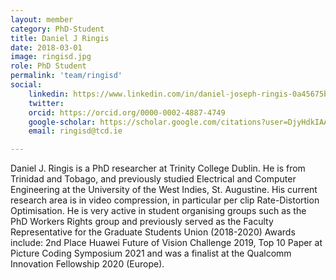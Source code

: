 ```yaml
---
layout: member
category: PhD-Student
title: Daniel J Ringis
date: 2018-03-01
image: ringisd.jpg
role: PhD Student
permalink: 'team/ringisd'
social:
    linkedin: https://www.linkedin.com/in/daniel-joseph-ringis-0a45675b/
    twitter:
    orcid: https://orcid.org/0000-0002-4887-4749
    google-scholar: https://scholar.google.com/citations?user=DjyHdkIAAAAJ&hl=en
    email: ringisd@tcd.ie

---
```


Daniel J. Ringis is a PhD researcher at Trinity College Dublin. He is from
Trinidad and Tobago, and previously studied Electrical and Computer Engineering
at the University of the West Indies, St. Augustine. His current research area
is in video compression, in particular per clip Rate-Distortion Optimisation. He
is very active in student organising groups such as the PhD Workers Rights group
and previously served as the Faculty Representative for the Graduate Students
Union (2018-2020) Awards include: 2nd Place Huawei Future of Vision Challenge
2019, Top 10 Paper at Picture Coding Symposium 2021 and was a finalist at the
Qualcomm Innovation Fellowship 2020 (Europe).
